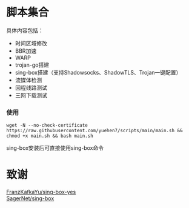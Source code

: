 # 脚本集合

具体内容包括：
* 时间区域修改
* BBR加速
* WARP
* trojan-go搭建
* sing-box搭建（支持Shadowsocks、ShadowTLS、Trojan一键配置）
* 流媒体检测
* 回程线路测试
* 三网下载测试

### 使用

```
wget -N --no-check-certificate https://raw.githubusercontent.com/yuehen7/scripts/main/main.sh && chmod +x main.sh && bash main.sh
```

sing-box安装后可直接使用sing-box命令


# 致谢  
[FranzKafkaYu/sing-box-yes](https://github.com/FranzKafkaYu/sing-box-yes)
<br/>
[SagerNet/sing-box](https://github.com/SagerNet/sing-box)  
